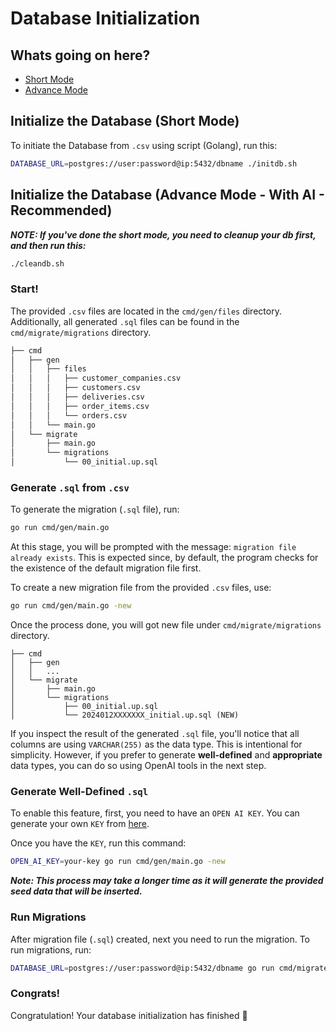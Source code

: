 # Database Initialization

## Whats going on here?

- [Short Mode](#initialize-the-database-short-mode)
- [Advance Mode](#initialize-the-database-short-mode)

## Initialize the Database (Short Mode)

To initiate the Database from `.csv` using script (Golang), run this:

```bash
DATABASE_URL=postgres://user:password@ip:5432/dbname ./initdb.sh
```

## Initialize the Database (Advance Mode - With AI - Recommended)

**_NOTE: If you've done the short mode, you need to cleanup your db first, and then run this:_**

```bash
./cleandb.sh
```

### Start!

The provided `.csv` files are located in the `cmd/gen/files` directory. Additionally, all generated `.sql` files can be found in the `cmd/migrate/migrations` directory.

```bash
├── cmd
│   ├── gen
│   │   ├── files
│   │   │   ├── customer_companies.csv
│   │   │   ├── customers.csv
│   │   │   ├── deliveries.csv
│   │   │   ├── order_items.csv
│   │   │   └── orders.csv
│   │   └── main.go
│   └── migrate
│       ├── main.go
│       └── migrations
│           └── 00_initial.up.sql
```

### Generate `.sql` from `.csv`

To generate the migration (`.sql` file), run:

```bash
go run cmd/gen/main.go
```

At this stage, you will be prompted with the message: `migration file already exists`. This is expected since, by default, the program checks for the existence of the default migration file first.

To create a new migration file from the provided `.csv` files, use:

```bash
go run cmd/gen/main.go -new
```

Once the process done, you will got new file under `cmd/migrate/migrations` directory.

```
├── cmd
│   ├── gen
│   │   ...
│   └── migrate
│       ├── main.go
│       └── migrations
│           ├── 00_initial.up.sql
│           └── 2024012XXXXXXX_initial.up.sql (NEW)
```

If you inspect the result of the generated `.sql` file, you'll notice that all columns are using `VARCHAR(255)` as the data type. This is intentional for simplicity. However, if you prefer to generate **well-defined** and **appropriate** data types, you can do so using OpenAI tools in the next step.

### Generate Well-Defined `.sql`

To enable this feature, first, you need to have an `OPEN AI KEY`. You can generate your own `KEY` from [here](https://platform.openai.com/account/api-keys).

Once you have the `KEY`, run this command:

```bash
OPEN_AI_KEY=your-key go run cmd/gen/main.go -new
```

**_Note: This process may take a longer time as it will generate the provided seed data that will be inserted._**

### Run Migrations

After migration file (`.sql`) created, next you need to run the migration. To run migrations, run:

```bash
DATABASE_URL=postgres://user:password@ip:5432/dbname go run cmd/migrate/main.go
```

### Congrats!

Congratulation! Your database initialization has finished 🚀
